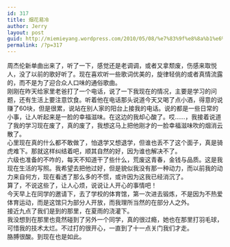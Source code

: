 ```yaml
---
id: 317
title: 烟花易冷
author: Jerry
layout: post
guid: http://miemieyang.wordpress.com/2010/05/08/%e7%83%9f%e8%8a%b1%e6%98%93%e5%86%b7
permalink: /?p=317
---
```

周杰伦新单曲出来了，听了一下，感觉还是老调调，或者又拿颓废，伤感来取悦人，没了以前的歌好听了。现在喜欢听一些歌词优美的，旋律轻佻的或者真情流露的，而不是为了迎合众人口味的通俗歌曲。  
刚刚在昨天给家里老爸打了一个电话，说了一下我现在的情况，主要是学习的问题，还有生活上要注意饮食。听着他在电话那头说道今天又喝了点小酒，得意的说赚了60块，但是很累，说站在别人家的阳台上接我的电话。说的都是一些日常的小事，让人听起来是一脸的幸福滋味。在这边的我却心酸了。哎……，我接着说道了我的学习现在废了，真的废了，我想这马上把他刚才的一脸幸福滋味吹的烟消云散了。  
心里现在真的什么都不敢做了，怕退学又想退学，但谁也丢不了这个面子，真是骑虎难下。那就这样纠结着吧，顺其自然的好，因为谁也解决不了。  
六级也准备的不咋的，每天不知道干了些什么，荒废这青春，金钱与品质。这是我现在生活的写照。我希望去把他过好，但是貌似我没有那一种动力，而以前我的动力来自何方，现在看透了那么多的不惯，或许因为这我已经消沉了。  
算了，不说这些了，让人心烦，说说让人开心的事情吧！  
今天早上在同学的邀请下，去了学校的体育馆，第一次进去锻炼，不是因为不热爱体育运动，而是这馆只为部分人开放，而我理所当然的在部分人之外。  
接近九点了我们是到的那里，在夏雨的浇灌下。  
我没想到在那里也竟然碰到了另外一个同学，真的很过瘾，她也在那里打羽毛球，可惜我的技术太烂。不过打的很开心，一直到了十一点关门我们才走。  
胳膊很酸。到现在也是如此。